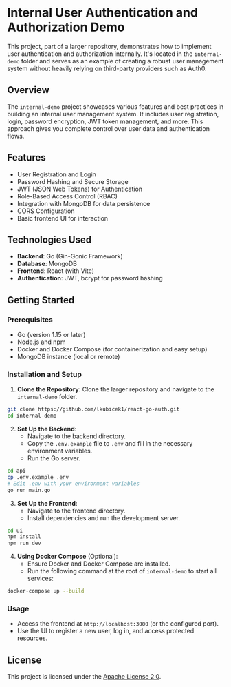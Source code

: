 # Internal User Authentication and Authorization Demo

This project, part of a larger repository, demonstrates how to implement user authentication and authorization internally. It's located in the `internal-demo` folder and serves as an example of creating a robust user management system without heavily relying on third-party providers such as Auth0.

## Overview

The `internal-demo` project showcases various features and best practices in building an internal user management system. It includes user registration, login, password encryption, JWT token management, and more. This approach gives you complete control over user data and authentication flows.

## Features

- User Registration and Login
- Password Hashing and Secure Storage
- JWT (JSON Web Tokens) for Authentication
- Role-Based Access Control (RBAC)
- Integration with MongoDB for data persistence
- CORS Configuration
- Basic frontend UI for interaction

## Technologies Used

- **Backend**: Go (Gin-Gonic Framework)
- **Database**: MongoDB
- **Frontend**: React (with Vite)
- **Authentication**: JWT, bcrypt for password hashing

## Getting Started

### Prerequisites

- Go (version 1.15 or later)
- Node.js and npm
- Docker and Docker Compose (for containerization and easy setup)
- MongoDB instance (local or remote)

### Installation and Setup

1. **Clone the Repository**: Clone the larger repository and navigate to the `internal-demo` folder.
``` bash
git clone https://github.com/lkubicek1/react-go-auth.git
cd internal-demo
```

2. **Set Up the Backend**:
   - Navigate to the backend directory.
   - Copy the `.env.example` file to `.env` and fill in the necessary environment variables.
   - Run the Go server.

``` bash
cd api
cp .env.example .env
# Edit .env with your environment variables
go run main.go
```

3. **Set Up the Frontend**:
   - Navigate to the frontend directory.
   - Install dependencies and run the development server.

``` bash
cd ui
npm install
npm run dev
```

4. **Using Docker Compose** (Optional):
   - Ensure Docker and Docker Compose are installed.
   - Run the following command at the root of `internal-demo` to start all services:

``` bash
docker-compose up --build
```

### Usage

- Access the frontend at `http://localhost:3000` (or the configured port).
- Use the UI to register a new user, log in, and access protected resources.

## License

This project is licensed under the [Apache License 2.0](../LICENSE).
